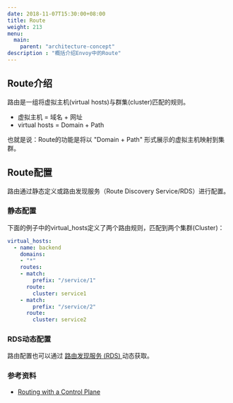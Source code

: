 ```yaml
---
date: 2018-11-07T15:30:00+08:00
title: Route
weight: 213
menu:
  main:
    parent: "architecture-concept"
description : "概括介绍Envoy中的Route"
---
```


## Route介绍

路由是一组将虚拟主机(virtual hosts)与群集(cluster)匹配的规则。 

- 虚拟主机 = 域名 + 网址
- virtual hosts = Domain + Path

也就是说：Route的功能是将以 "Domain + Path" 形式展示的虚拟主机映射到集群。

## Route配置

路由通过静态定义或路由发现服务（Route Discovery Service/RDS）进行配置。

### 静态配置

下面的例子中的virtual_hosts定义了两个路由规则，匹配到两个集群(Cluster)：

```yaml
virtual_hosts:
  - name: backend
    domains:
    - "*"
    routes:
    - match:
        prefix: "/service/1"
      route:
        cluster: service1
    - match:
        prefix: "/service/2"
      route:
        cluster: service2
```

### RDS动态配置

路由配置也可以通过 [路由发现服务 (RDS) ](../../xds/rds/) 动态获取。

### 参考资料

- [Routing with a Control Plane](https://www.learnenvoy.io/articles/routing-configuration.html)